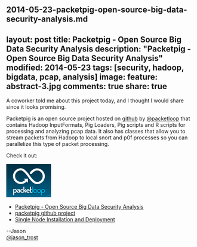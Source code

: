 2014-05-23-packetpig-open-source-big-data-security-analysis.md
---
layout: post
title: Packetpig - Open Source Big Data Security Analysis
description: "Packetpig - Open Source Big Data Security Analysis"
modified: 2014-05-23
tags: [security, hadoop, bigdata, pcap, analysis]
image:
  feature: abstract-3.jpg
comments: true
share: true
---

A coworker told me about this project today, and I thought I would share since it looks promising.

Packetpig is an open source project hosted on [github](https://github.com/packetloop/packetpig) by [@packetloop](https://twitter.com/#!/packetloop) that contains Hadoop InputFormats, Pig Loaders, Pig scripts and R scripts for processing and analyzing pcap data.  It also has classes that allow you to stream packets from Hadoop to local snort and p0f processes so you can parallelize this type of packet processing.  

Check it out:

<a href="http://blog.packetloop.com/"><img src="/images/packet-pig.png" /></a>

<ul>
<li><a href="http://blog.packetloop.com/2012/03/packetpig-open-source-big-data-security.html">Packetpig - Open Source Big Data Security Analysis</a></li>
<li><a href="https://github.com/packetloop/packetpig">packetpig github project</a></li>
<li><a href="https://github.com/packetloop/packetpig/blob/master/INSTALL.md">Single Node Installation and Deployment</a></li>
</ul>

--Jason
<br />[@jason_trost](https://twitter.com/#!/jason_trost)